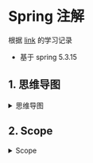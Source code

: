 # Spring 注解

根据 [link](https://liayun.blog.csdn.net/article/details/115053350) 的学习记录

- 基于 spring 5.3.15

## 1. 思维导图

<details><summary>思维导图</summary>
<p>

![img.png](assert/annotation.png)

</p>
</details>

## 2. Scope

<details><summary>Scope</summary>

![img.png](assert/scope.png)
</details>